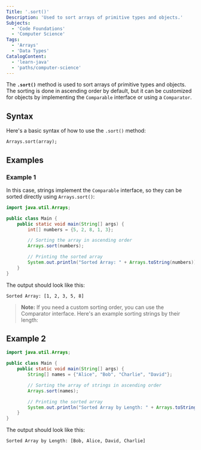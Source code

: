 ```yaml
---
Title: '.sort()'
Description: 'Used to sort arrays of primitive types and objects.'
Subjects:
  - 'Code Foundations'
  - 'Computer Science'
Tags:
  - 'Arrays'
  - 'Data Types'
CatalogContent:
  - 'learn-java'
  - 'paths/computer-science'
---
```


The **`.sort()`** method is used to sort arrays of primitive types and objects. The sorting is done in ascending order by default, but it can be customized for objects by implementing the `Comparable` interface or using a `Comparator`.

## Syntax

Here's a basic syntax of how to use the `.sort()` method:

```pseudo
Arrays.sort(array);
```

## Examples

### Example 1

In this case, strings implement the `Comparable` interface, so they can be sorted directly using `Arrays.sort()`:

```java
import java.util.Arrays;

public class Main {
    public static void main(String[] args) {
        int[] numbers = {5, 2, 8, 1, 3};

        // Sorting the array in ascending order
        Arrays.sort(numbers);

        // Printing the sorted array
        System.out.println("Sorted Array: " + Arrays.toString(numbers));
    }
}
```

The output should look like this:

```shell
Sorted Array: [1, 2, 3, 5, 8]
```

> **Note:** If you need a custom sorting order, you can use the Comparator interface. Here's an example sorting strings by their length:

## Example 2


```java
import java.util.Arrays;

public class Main {
    public static void main(String[] args) {
        String[] names = {"Alice", "Bob", "Charlie", "David"};

        // Sorting the array of strings in ascending order
        Arrays.sort(names);

        // Printing the sorted array
        System.out.println("Sorted Array by Length: " + Arrays.toString(names));
    }
}
```

The output should look like this:

```shell
Sorted Array by Length: [Bob, Alice, David, Charlie]
```
